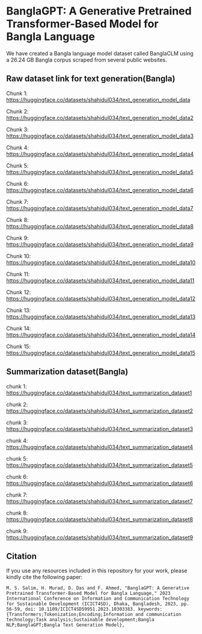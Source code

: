 
# BanglaGPT: A Generative Pretrained Transformer-Based Model for Bangla Language

We have created a Bangla language model dataset called BanglaCLM using a 26.24 GB Bangla corpus scraped from several public websites. 


## Raw dataset link for text generation(Bangla)
Chunk 1: https://huggingface.co/datasets/shahidul034/text_generation_model_data

Chunk 2: https://huggingface.co/datasets/shahidul034/text_generation_model_data2

Chunk 3: https://huggingface.co/datasets/shahidul034/text_generation_model_data3

Chunk 4: https://huggingface.co/datasets/shahidul034/text_generation_model_data4

Chunk 5: https://huggingface.co/datasets/shahidul034/text_generation_model_data5

Chunk 6: https://huggingface.co/datasets/shahidul034/text_generation_model_data6

Chunk 7: https://huggingface.co/datasets/shahidul034/text_generation_model_data7

Chunk 8: https://huggingface.co/datasets/shahidul034/text_generation_model_data8

Chunk 9: https://huggingface.co/datasets/shahidul034/text_generation_model_data9

Chunk 10: https://huggingface.co/datasets/shahidul034/text_generation_model_data10

Chunk 11: https://huggingface.co/datasets/shahidul034/text_generation_model_data11

Chunk 12: https://huggingface.co/datasets/shahidul034/text_generation_model_data12

Chunk 13: https://huggingface.co/datasets/shahidul034/text_generation_model_data13

Chunk 14: https://huggingface.co/datasets/shahidul034/text_generation_model_data14

Chunk 15: https://huggingface.co/datasets/shahidul034/text_generation_model_data15

## Summarization dataset(Bangla)
chunk 1: https://huggingface.co/datasets/shahidul034/text_summarization_dataset1

chunk 2: https://huggingface.co/datasets/shahidul034/text_summarization_dataset2

chunk 3: https://huggingface.co/datasets/shahidul034/text_summarization_dataset3

chunk 4: https://huggingface.co/datasets/shahidul034/text_summarization_dataset4

chunk 5: https://huggingface.co/datasets/shahidul034/text_summarization_dataset5

chunk 6: https://huggingface.co/datasets/shahidul034/text_summarization_dataset6

chunk 7: https://huggingface.co/datasets/shahidul034/text_summarization_dataset7

chunk 8: https://huggingface.co/datasets/shahidul034/text_summarization_dataset8

chunk 9: https://huggingface.co/datasets/shahidul034/text_summarization_dataset9
## Citation
If you use any resources included in this repository for your work, please kindly cite the following paper:
```
M. S. Salim, H. Murad, D. Das and F. Ahmed, "BanglaGPT: A Generative Pretrained Transformer-Based Model for Bangla Language," 2023 International Conference on Information and Communication Technology for Sustainable Development (ICICT4SD), Dhaka, Bangladesh, 2023, pp. 56-59, doi: 10.1109/ICICT4SD59951.2023.10303383. keywords: {Transformers;Tokenization;Encoding;Information and communication technology;Task analysis;Sustainable development;Bangla NLP;BanglaGPT;Bangla Text Generation Model},
```
